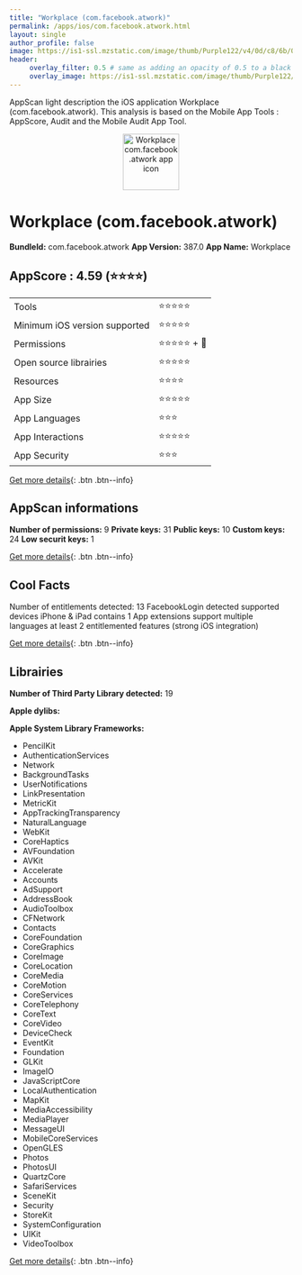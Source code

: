 ```yaml
---
title: "Workplace (com.facebook.atwork)"
permalink: /apps/ios/com.facebook.atwork.html
layout: single
author_profile: false
image: https://is1-ssl.mzstatic.com/image/thumb/Purple122/v4/0d/c8/6b/0dc86b00-bed6-fca9-950d-ff0ec8b2c8dd/AtWork-Icon-0-1x_U007emarketing-0-7-0-85-220.png/512x512bb.jpg
header: 
     overlay_filter: 0.5 # same as adding an opacity of 0.5 to a black background
     overlay_image: https://is1-ssl.mzstatic.com/image/thumb/Purple122/v4/0d/c8/6b/0dc86b00-bed6-fca9-950d-ff0ec8b2c8dd/AtWork-Icon-0-1x_U007emarketing-0-7-0-85-220.png/512x512bb.jpg
---
```

AppScan light description the iOS application Workplace (com.facebook.atwork). This analysis is based on the Mobile App Tools : AppScore, Audit and the Mobile Audit App Tool.

  
  
<div style="text-align: center;"><img src="https://is1-ssl.mzstatic.com/image/thumb/Purple122/v4/0d/c8/6b/0dc86b00-bed6-fca9-950d-ff0ec8b2c8dd/AtWork-Icon-0-1x_U007emarketing-0-7-0-85-220.png/512x512bb.jpg" width="100" height="100" alt="Workplace com.facebook.atwork app icon"></div>  
  
# Workplace (com.facebook.atwork)

**BundleId:** com.facebook.atwork
**App Version:** 387.0
**App Name:** Workplace


## AppScore : 4.59 (⭐️⭐️⭐️⭐️) 

<table>
<tr><td> Tools </td><td> ⭐️⭐️⭐️⭐️⭐️ </td></tr>
<tr><td> Minimum iOS version supported </td><td> ⭐️⭐️⭐️⭐️⭐️ </td></tr>
<tr><td> Permissions </td><td> ⭐️⭐️⭐️⭐️⭐️ + 🌟 </td></tr>
<tr><td> Open source librairies </td><td> ⭐️⭐️⭐️⭐️⭐️ </td></tr>
<tr><td> Resources </td><td> ⭐️⭐️⭐️⭐️ </td></tr>
<tr><td> App Size </td><td> ⭐️⭐️⭐️⭐️⭐️ </td></tr>
<tr><td> App Languages </td><td> ⭐️⭐️⭐️ </td></tr>
<tr><td> App Interactions </td><td> ⭐️⭐️⭐️⭐️⭐️ </td></tr>
<tr><td> App Security </td><td> ⭐️⭐️⭐️ </td></tr>
</table>

[Get more details](/pricing.html){: .btn .btn--info}  
  
## AppScan informations 

**Number of permissions:** 9
**Private keys:** 31
**Public keys:** 10
**Custom keys:** 24
**Low securit keys:** 1
  
[Get more details](/pricing.html){: .btn .btn--info}

## Cool Facts

Number of entitlements detected: 13
FacebookLogin detected
supported devices iPhone & iPad
contains 1 App extensions
support multiple languages
at least 2 entitlemented features (strong iOS integration)
  
[Get more details](/pricing.html){: .btn .btn--info}

## Librairies 
**Number of Third Party Library detected:** 19

**Apple dylibs:**


**Apple System Library Frameworks:**
- PencilKit
- AuthenticationServices
- Network
- BackgroundTasks
- UserNotifications
- LinkPresentation
- MetricKit
- AppTrackingTransparency
- NaturalLanguage
- WebKit
- CoreHaptics
- AVFoundation
- AVKit
- Accelerate
- Accounts
- AdSupport
- AddressBook
- AudioToolbox
- CFNetwork
- Contacts
- CoreFoundation
- CoreGraphics
- CoreImage
- CoreLocation
- CoreMedia
- CoreMotion
- CoreServices
- CoreTelephony
- CoreText
- CoreVideo
- DeviceCheck
- EventKit
- Foundation
- GLKit
- ImageIO
- JavaScriptCore
- LocalAuthentication
- MapKit
- MediaAccessibility
- MediaPlayer
- MessageUI
- MobileCoreServices
- OpenGLES
- Photos
- PhotosUI
- QuartzCore
- SafariServices
- SceneKit
- Security
- StoreKit
- SystemConfiguration
- UIKit
- VideoToolbox


  
[Get more details](/pricing.html){: .btn .btn--info}

